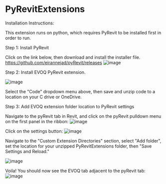 # PyRevitExtensions

Installation Instructions:

This extension runs on python, which requires PyRevit to be installed first in order to run. 

Step 1: Install PyRevit

Click on the link below, then download and install the installer file.
https://github.com/eirannejad/pyRevit/releases
![image](https://github.com/EVOQ-mmacneill/PyRevitExtensions/assets/144481330/3b7b097b-e0fe-4522-9496-1da03eb8cc82)

Step 2: Install EVOQ PyRevit extension.

![image](https://github.com/EVOQ-mmacneill/PyRevitExtensions/assets/144481330/1518b108-5a37-45e2-92af-e9cd22d20685)

Select the "Code" dropdown menu above, then save and unzip code to a location on your C drive or OneDrive. 

Step 3: Add EVOQ extension folder location to PyRevit settings 

Navigate to the pyRevit tab in Revit, and click on the pyRevit pulldown menu on the first panel in the ribbon:
![image](https://github.com/EVOQ-mmacneill/PyRevitExtensions/assets/144481330/49d0b16a-9265-48f9-bd1e-fdf522b33c0b)

Click on the settings button:
![image](https://github.com/EVOQ-mmacneill/PyRevitExtensions/assets/144481330/4b58511f-a46b-49eb-ae86-5aa8813aba51)

Navigate to the "Custom Extension Directories" section, select "Add folder", set the location for your unzipped PyRevitExtensions folder, then "Save Settings and Reload."

![image](https://github.com/EVOQ-mmacneill/PyRevitExtensions/assets/144481330/d0bd4201-65d1-466b-96db-d7885bd09dba)

Voila! You should now see the EVOQ tab adjacent to the pyRevit tab:
![image](https://github.com/EVOQ-mmacneill/PyRevitExtensions/assets/144481330/d4b2f103-56d8-484e-8208-050b8f2ed682)
